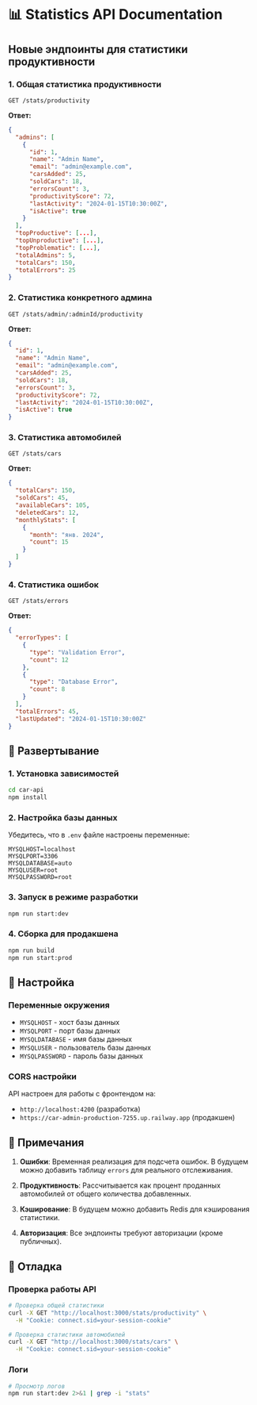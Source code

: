 # 📊 Statistics API Documentation

## Новые эндпоинты для статистики продуктивности

### 1. Общая статистика продуктивности
```
GET /stats/productivity
```

**Ответ:**
```json
{
  "admins": [
    {
      "id": 1,
      "name": "Admin Name",
      "email": "admin@example.com",
      "carsAdded": 25,
      "soldCars": 18,
      "errorsCount": 3,
      "productivityScore": 72,
      "lastActivity": "2024-01-15T10:30:00Z",
      "isActive": true
    }
  ],
  "topProductive": [...],
  "topUnproductive": [...],
  "topProblematic": [...],
  "totalAdmins": 5,
  "totalCars": 150,
  "totalErrors": 25
}
```

### 2. Статистика конкретного админа
```
GET /stats/admin/:adminId/productivity
```

**Ответ:**
```json
{
  "id": 1,
  "name": "Admin Name",
  "email": "admin@example.com",
  "carsAdded": 25,
  "soldCars": 18,
  "errorsCount": 3,
  "productivityScore": 72,
  "lastActivity": "2024-01-15T10:30:00Z",
  "isActive": true
}
```

### 3. Статистика автомобилей
```
GET /stats/cars
```

**Ответ:**
```json
{
  "totalCars": 150,
  "soldCars": 45,
  "availableCars": 105,
  "deletedCars": 12,
  "monthlyStats": [
    {
      "month": "янв. 2024",
      "count": 15
    }
  ]
}
```

### 4. Статистика ошибок
```
GET /stats/errors
```

**Ответ:**
```json
{
  "errorTypes": [
    {
      "type": "Validation Error",
      "count": 12
    },
    {
      "type": "Database Error",
      "count": 8
    }
  ],
  "totalErrors": 45,
  "lastUpdated": "2024-01-15T10:30:00Z"
}
```

## 🚀 Развертывание

### 1. Установка зависимостей
```bash
cd car-api
npm install
```

### 2. Настройка базы данных
Убедитесь, что в `.env` файле настроены переменные:
```env
MYSQLHOST=localhost
MYSQLPORT=3306
MYSQLDATABASE=auto
MYSQLUSER=root
MYSQLPASSWORD=root
```

### 3. Запуск в режиме разработки
```bash
npm run start:dev
```

### 4. Сборка для продакшена
```bash
npm run build
npm run start:prod
```

## 🔧 Настройка

### Переменные окружения
- `MYSQLHOST` - хост базы данных
- `MYSQLPORT` - порт базы данных
- `MYSQLDATABASE` - имя базы данных
- `MYSQLUSER` - пользователь базы данных
- `MYSQLPASSWORD` - пароль базы данных

### CORS настройки
API настроен для работы с фронтендом на:
- `http://localhost:4200` (разработка)
- `https://car-admin-production-7255.up.railway.app` (продакшен)

## 📝 Примечания

1. **Ошибки**: Временная реализация для подсчета ошибок. В будущем можно добавить таблицу `errors` для реального отслеживания.

2. **Продуктивность**: Рассчитывается как процент проданных автомобилей от общего количества добавленных.

3. **Кэширование**: В будущем можно добавить Redis для кэширования статистики.

4. **Авторизация**: Все эндпоинты требуют авторизации (кроме публичных).

## 🐛 Отладка

### Проверка работы API
```bash
# Проверка общей статистики
curl -X GET "http://localhost:3000/stats/productivity" \
  -H "Cookie: connect.sid=your-session-cookie"

# Проверка статистики автомобилей
curl -X GET "http://localhost:3000/stats/cars" \
  -H "Cookie: connect.sid=your-session-cookie"
```

### Логи
```bash
# Просмотр логов
npm run start:dev 2>&1 | grep -i "stats"
```




